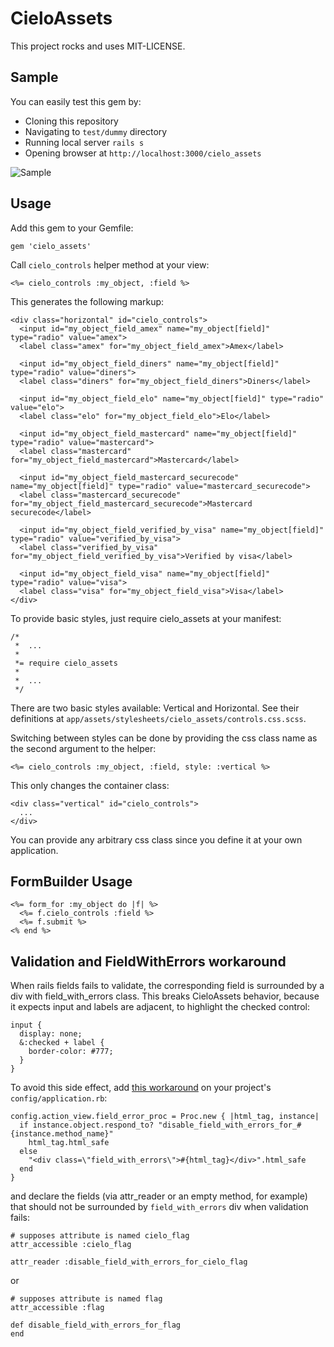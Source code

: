 # CieloAssets

This project rocks and uses MIT-LICENSE.

## Sample

You can easily test this gem by:

  * Cloning this repository
  * Navigating to ``` test/dummy ``` directory
  * Running local server ``` rails s ```
  * Opening browser at ``` http://localhost:3000/cielo_assets ```

![Sample](https://raw.github.com/fabiolnm/cielo_assets/master/readme/sample.png)

## Usage

Add this gem to your Gemfile:

    gem 'cielo_assets'

Call ``` cielo_controls ``` helper method at your view:

    <%= cielo_controls :my_object, :field %>

This generates the following markup:

    <div class="horizontal" id="cielo_controls">
      <input id="my_object_field_amex" name="my_object[field]" type="radio" value="amex">
      <label class="amex" for="my_object_field_amex">Amex</label>

      <input id="my_object_field_diners" name="my_object[field]" type="radio" value="diners">
      <label class="diners" for="my_object_field_diners">Diners</label>

      <input id="my_object_field_elo" name="my_object[field]" type="radio" value="elo">
      <label class="elo" for="my_object_field_elo">Elo</label>

      <input id="my_object_field_mastercard" name="my_object[field]" type="radio" value="mastercard">
      <label class="mastercard" for="my_object_field_mastercard">Mastercard</label>

      <input id="my_object_field_mastercard_securecode" name="my_object[field]" type="radio" value="mastercard_securecode">
      <label class="mastercard_securecode" for="my_object_field_mastercard_securecode">Mastercard securecode</label>

      <input id="my_object_field_verified_by_visa" name="my_object[field]" type="radio" value="verified_by_visa">
      <label class="verified_by_visa" for="my_object_field_verified_by_visa">Verified by visa</label>

      <input id="my_object_field_visa" name="my_object[field]" type="radio" value="visa">
      <label class="visa" for="my_object_field_visa">Visa</label>
    </div>

To provide basic styles, just require cielo_assets at your manifest:

    /*
     *  ...
     *
     *= require cielo_assets
     *
     *  ...
     */

There are two basic styles available: Vertical and Horizontal.
See their definitions at ``` app/assets/stylesheets/cielo_assets/controls.css.scss ```.

Switching between styles can be done by providing the css class name as the second argument to the helper:

    <%= cielo_controls :my_object, :field, style: :vertical %>

This only changes the container class:

    <div class="vertical" id="cielo_controls">
      ...
    </div>

You can provide any arbitrary css class since you define it at your own application.

## FormBuilder Usage

    <%= form_for :my_object do |f| %>
      <%= f.cielo_controls :field %>
      <%= f.submit %>
    <% end %>

## Validation and FieldWithErrors workaround

When rails fields fails to validate, the corresponding field is surrounded by a div with field_with_errors
class. This breaks CieloAssets behavior, because it expects input and labels are adjacent, to highlight
the checked control:

    input {
      display: none;
      &:checked + label {
        border-color: #777;
      }
    }

To avoid this side effect, add
[this workaround](http://stackoverflow.com/questions/5267998/rails-3-field-with-errors-wrapper-changes-the-page-appearance-how-to-avoid-t)
on your project's ``` config/application.rb ```:

    config.action_view.field_error_proc = Proc.new { |html_tag, instance|
      if instance.object.respond_to? "disable_field_with_errors_for_#{instance.method_name}"
        html_tag.html_safe
      else
        "<div class=\"field_with_errors\">#{html_tag}</div>".html_safe
      end
    }

and declare the fields (via attr_reader or an empty method, for example)
that should not be surrounded by ``` field_with_errors ``` div when validation fails:

    # supposes attribute is named cielo_flag
    attr_accessible :cielo_flag

    attr_reader :disable_field_with_errors_for_cielo_flag

or

    # supposes attribute is named flag
    attr_accessible :flag

    def disable_field_with_errors_for_flag
    end
